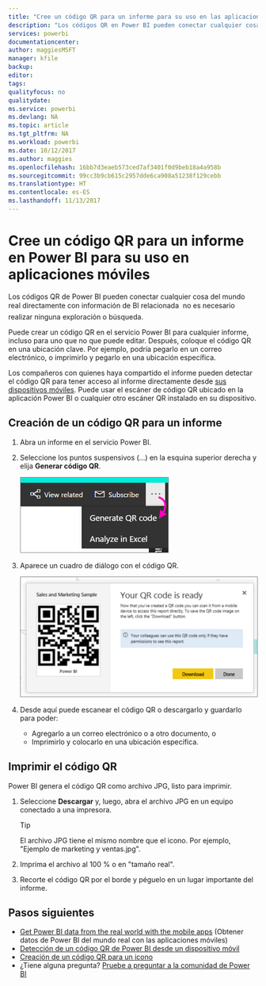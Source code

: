 ```yaml
---
title: "Cree un código QR para un informe para su uso en las aplicaciones móviles de Power BI"
description: "Los códigos QR en Power BI pueden conectar cualquier cosa del mundo real directamente con información de BI en la aplicación móvil de Power BI, sin que se necesite una búsqueda."
services: powerbi
documentationcenter: 
author: maggiesMSFT
manager: kfile
backup: 
editor: 
tags: 
qualityfocus: no
qualitydate: 
ms.service: powerbi
ms.devlang: NA
ms.topic: article
ms.tgt_pltfrm: NA
ms.workload: powerbi
ms.date: 10/12/2017
ms.author: maggies
ms.openlocfilehash: 16bb7d3eaeb573ced7af3401f0d9beb18a4a958b
ms.sourcegitcommit: 99cc3b9cb615c2957dde6ca908a51238f129cebb
ms.translationtype: HT
ms.contentlocale: es-ES
ms.lasthandoff: 11/13/2017
---
```

# <a name="create-a-qr-code-for-a-report-in-power-bi-to-use-in-the-mobile-apps"></a>Cree un código QR para un informe en Power BI para su uso en aplicaciones móviles
Los códigos QR de Power BI pueden conectar  cualquier cosa del mundo real directamente con información de BI relacionada &#151; no es necesario realizar ninguna exploración o búsqueda.

Puede crear un código QR en el servicio Power BI para cualquier informe, incluso para uno que no que puede editar. Después, coloque el código QR en una ubicación clave. Por ejemplo, podría pegarlo en un correo electrónico, o imprimirlo y pegarlo en una ubicación específica. 

Los compañeros con quienes haya compartido el informe pueden detectar el código QR para tener acceso al informe directamente desde [sus dispositivos móviles](mobile-apps-qr-code.md). Puede usar el escáner de código QR ubicado en la aplicación Power BI o cualquier otro escáner QR instalado en su dispositivo.

## <a name="create-a-qr-code-for-a-report"></a>Creación de un código QR para un informe
1. Abra un informe en el servicio Power BI.
2. Seleccione los puntos suspensivos (...) en la esquina superior derecha y elija **Generar código QR**. 
   
    ![](media/service-create-qr-code-for-report/power-bi-create-qr-code-report.png)
3. Aparece un cuadro de diálogo con el código QR. 
   
    ![](media/service-create-qr-code-for-report/powerbi_report_qrcode.png)
4. Desde aquí puede escanear el código QR o descargarlo y guardarlo para poder: 
   
   * Agregarlo a un correo electrónico o a otro documento, o 
   * Imprimirlo y colocarlo en una ubicación específica. 

## <a name="print-the-qr-code"></a>Imprimir el código QR
Power BI genera el código QR como archivo JPG, listo para imprimir. 

1. Seleccione **Descargar** y, luego, abra el archivo JPG en un equipo conectado a una impresora.  
   
   > [!TIP]
   > El archivo JPG tiene el mismo nombre que el icono. Por ejemplo, "Ejemplo de marketing y ventas.jpg".
   > 
   > 
2. Imprima el archivo al 100 % o en "tamaño real".  
3. Recorte el código QR por el borde y péguelo en un lugar importante del informe. 

## <a name="next-steps"></a>Pasos siguientes
* [Get Power BI data from the real world with the mobile apps](mobile-apps-data-in-real-world-context.md) (Obtener datos de Power BI del mundo real con las aplicaciones móviles)
* [Detección de un código QR de Power BI desde un dispositivo móvil](mobile-apps-qr-code.md)
* [Creación de un código QR para un icono](service-create-qr-code-for-tile.md)
* ¿Tiene alguna pregunta? [Pruebe a preguntar a la comunidad de Power BI](http://community.powerbi.com/)

